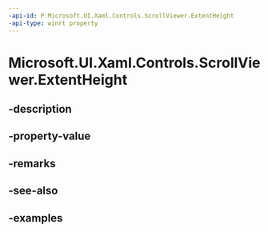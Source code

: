 ```yaml
---
-api-id: P:Microsoft.UI.Xaml.Controls.ScrollViewer.ExtentHeight
-api-type: winrt property
---
```


# Microsoft.UI.Xaml.Controls.ScrollViewer.ExtentHeight

<!--
public double ExtentHeight { get; }
-->


## -description

## -property-value

## -remarks

## -see-also

## -examples


